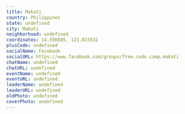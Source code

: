 ```yaml
---
title: Makati
country: Philippines
state: undefined
city: Makati
neighborhood: undefined
coordinates: 14.556885, 121.023532
plusCode: undefined
socialName: Facebook
socialURL: https://www.facebook.com/groups/free.code.camp.makati
chatName: undefined
chatURL: undefined
eventName: undefined
eventURL: undefined
leaderName: undefined
leaderURL: undefined
oldPhoto: undefined
coverPhoto: undefined
---
```

